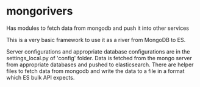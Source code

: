 # mongorivers
Has modules to fetch data from mongodb and push it into other services

This is a very basic framework to use it as a river from MongoDB to ES.

Server configurations and appropriate database configurations are in the settings_local.py of 'config' folder.
Data is fetched from the mongo server from appropriate databases and pushed to elasticsearch.
There are helper files to fetch data from mongodb and write the data to a file in a format which ES bulk API expects.
